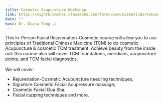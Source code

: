 ```yaml
---
title: Cosmetic Acupuncture Workshop
link: https://eightbranches.classe365.com/form/view/CosmeticWorkshop
date: ""
host: Dr. Diana Tong Li
---
```

This In-Person Facial Rejuvenation-Cosmetic course will allow you to use principles of Traditional Chinese Medicine (TCM) to do cosmetic Acupuncture & cosmetic TCM treatment. Achieve beauty from the inside out: this course also will cover TCM foundations, meridians, acupuncture points, and TCM facial diagnostics.\
\
We will cover:

* Rejuvenation-Cosmetic Acupuncture needling techniques;
* Signature Cosmetic Facial Acupressure massage;
* Cosmetic Facial Gua Sha;
* Facial cupping techniques and more.